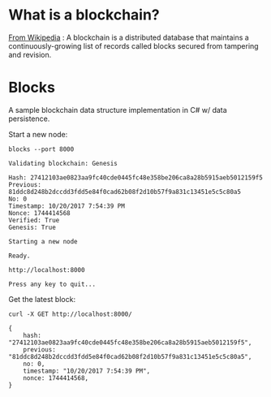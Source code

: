 # What is a blockchain?

[From Wikipedia](https://en.wikipedia.org/wiki/Blockchain) : A blockchain is a distributed database that maintains a continuously-growing list of records called blocks secured from tampering and revision.


# Blocks

A sample blockchain data structure implementation in C# w/ data persistence.

Start a new node:

```
blocks --port 8000
```

```
Validating blockchain: Genesis

Hash: 27412103ae0823aa9fc40cde0445fc48e358be206ca8a28b5915aeb5012159f5
Previous: 81ddc8d248b2dccdd3fdd5e84f0cad62b08f2d10b57f9a831c13451e5c5c80a5
No: 0
Timestamp: 10/20/2017 7:54:39 PM
Nonce: 1744414568
Verified: True
Genesis: True

Starting a new node

Ready.

http://localhost:8000

Press any key to quit...
```

Get the latest block:

```
curl -X GET http://localhost:8000/
```

```
{
	hash: "27412103ae0823aa9fc40cde0445fc48e358be206ca8a28b5915aeb5012159f5",
	previous: "81ddc8d248b2dccdd3fdd5e84f0cad62b08f2d10b57f9a831c13451e5c5c80a5",
	no: 0,
	timestamp: "10/20/2017 7:54:39 PM",
	nonce: 1744414568,
}
```
